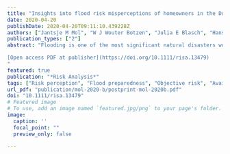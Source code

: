 ```yaml
---
title: "Insights into flood risk misperceptions of homeowners in the Dutch river delta"
date: 2020-04-20
publishDate: 2020-04-20T09:11:10.439228Z
authors: ["Jantsje M Mol", "W J Wouter Botzen", "Julia E Blasch", "Hans de Moel"]
publication_types: ["2"]
abstract: "Flooding is one of the most significant natural disasters worldwide. Nevertheless, voluntary take-up of individual damage reduction measures is low. A potential explanation is that flood risk perceptions of individual homeowners are below objective estimates of flood risk, which may imply that they underestimate the flood risk and the damage that can be avoided by damage reduction measures. The aim of this paper is to assess possible flood risk misperceptions of floodplain residents in the Netherlands, and to offer insights into factors that are related with under- or overestimation of perceived flood risk. We analyzed survey data of 1848 homeowners in the Dutch river delta and examine how perceptions of flood probability and damage relate to objective risk assessments, such as safety standards of dikes, as well as heuristics, including the availability heuristic and the affect heuristic. Results show that many Dutch floodplain inhabitants significantly overestimate the probability, but underestimate the maximum expected water level of a flood. We further observe that many respondents apply the availability heuristic.

[Open access PDF at publisher](https://doi.org/10.1111/risa.13479)
"
featured: true
publication: "*Risk Analysis*"
tags: ["Risk perception", "Flood preparedness", "Objective risk", "Availability heuristic", "Affect heuristic"]
url_pdf: "publication/mol-2020-b/postprint-mol-2020b.pdf"
doi: "10.1111/risa.13479"
# Featured image
# To use, add an image named `featured.jpg/png` to your page's folder. 
image:
  caption: ''
  focal_point: ""
  preview_only: false

---
```


